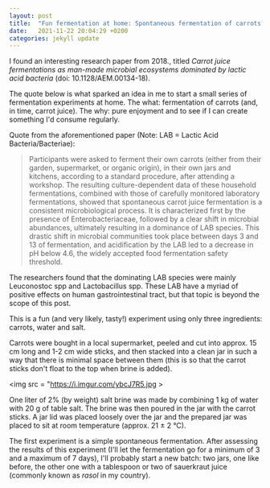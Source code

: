 ```yaml
---
layout: post
title:  "Fun fermentation at home: Spontaneous fermentation of carrots – part 1"
date:   2021-11-22 20:04:29 +0200
categories: jekyll update
---
```

I found an interesting research paper from 2018., titled _Carrot juice fermentations as man-made microbial ecosystems dominated by lactic acid bacteria_ (doi: 10.1128/AEM.00134-18).

The quote below is what sparked an idea in me to start a small series of fermentation experiments at home. The what: fermentation of carrots (and, in time, carrot juice). The why: pure enjoyment and to see if I can create something I'd consume regularly.

Quote from the aforementioned paper (Note: LAB = Lactic Acid Bacteria/Bacteriae): 

> Participants were asked to ferment their own carrots (either from their garden, supermarket, or organic origin), in their own jars and kitchens, according to a standard procedure, after attending a workshop. The resulting culture-dependent data of these household fermentations, combined with those of carefully monitored laboratory fermentations, showed that spontaneous carrot juice fermentation is a consistent microbiological process. It is characterized first by the presence of Enterobacteriaceae, followed by a clear shift in microbial abundances, ultimately resulting in a dominance of LAB species. This drastic shift in microbial communities took place between days 3 and 13 of fermentation, and acidification by the LAB led to a decrease in pH below 4.6, the widely accepted food fermentation safety threshold.

The researchers found that the dominating LAB species were mainly Leuconostoc spp and Lactobacillus spp. These LAB have a myriad of positive effects on human gastrointestinal tract, but that topic is beyond the scope of this post.

This is a fun (and very likely, tasty!) experiment using only three ingredients: carrots, water and salt.

Carrots were bought in a local supermarket, peeled and cut into approx. 15 cm long  and 1-2 cm wide sticks, and then stacked into a clean jar in such a way that there is minimal space between them (this is so that the carrot sticks don't float to the top when brine is added).

<img src = "https://i.imgur.com/ybcJ7R5.jpg >

One liter of 2% (by weight) salt brine was made by combining 1 kg of water with 20 g of table salt. The brine was then poured in the jar with the carrot sticks. A jar lid was placed loosely over the jar and the prepared jar was placed to sit at room temperature (approx. 21 ± 2 °C).

The first experiment is a simple spontaneous fermentation. After assessing the results of this experiment (I'll let the fermentation go for a minimum of 3 and a maximum of 7 days), I'll probably start a new batch: two jars, one like before, the other one with a tablespoon or two of sauerkraut juice (commonly known as _rasol_ in my country).

